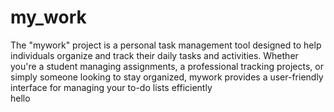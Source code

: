 # my_work
The "mywork" project is a personal task management tool designed to help individuals organize and track their daily tasks and activities. Whether you're a student managing assignments, a professional tracking projects, or simply someone looking to stay organized, mywork provides a user-friendly interface for managing your to-do lists efficiently
<br>
hello